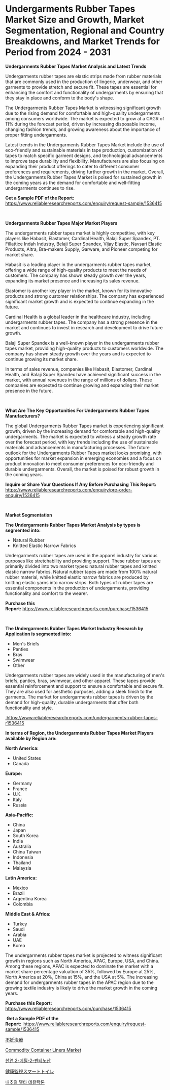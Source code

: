 <p><h1>Undergarments Rubber Tapes Market Size and Growth, Market Segmentation, Regional and Country Breakdowns, and Market Trends for Period from 2024 -  2031</h1></p><p><strong>Undergarments Rubber Tapes Market Analysis and Latest Trends</strong></p>
<p><p>Undergarments rubber tapes are elastic strips made from rubber materials that are commonly used in the production of lingerie, underwear, and other garments to provide stretch and secure fit. These tapes are essential for enhancing the comfort and functionality of undergarments by ensuring that they stay in place and conform to the body's shape.</p><p>The Undergarments Rubber Tapes Market is witnessing significant growth due to the rising demand for comfortable and high-quality undergarments among consumers worldwide. The market is expected to grow at a CAGR of 11% during the forecast period, driven by increasing disposable income, changing fashion trends, and growing awareness about the importance of proper fitting undergarments.</p><p>Latest trends in the Undergarments Rubber Tapes Market include the use of eco-friendly and sustainable materials in tape production, customization of tapes to match specific garment designs, and technological advancements to improve tape durability and flexibility. Manufacturers are also focusing on expanding their product offerings to cater to different consumer preferences and requirements, driving further growth in the market. Overall, the Undergarments Rubber Tapes Market is poised for sustained growth in the coming years as the demand for comfortable and well-fitting undergarments continues to rise.</p></p>
<p><strong>Get a Sample PDF of the Report:&nbsp;</strong> <a href="https://www.reliableresearchreports.com/enquiry/request-sample/1536415">https://www.reliableresearchreports.com/enquiry/request-sample/1536415</a></p>
<p>&nbsp;</p>
<p><strong>Undergarments Rubber Tapes Major Market Players</strong></p>
<p><p>The undergarments rubber tapes market is highly competitive, with key players like Habasit, Elastomer, Cardinal Health, Balaji Super Spandex, PT. Fillattice Indah Industry, Belaji Super Spandex, Vijay Elastic, Navsari Elastic Products, Altra, Bra-makers Supply, Garware, and Pioneer competing for market share.</p><p>Habasit is a leading player in the undergarments rubber tapes market, offering a wide range of high-quality products to meet the needs of customers. The company has shown steady growth over the years, expanding its market presence and increasing its sales revenue.</p><p>Elastomer is another key player in the market, known for its innovative products and strong customer relationships. The company has experienced significant market growth and is expected to continue expanding in the future.</p><p>Cardinal Health is a global leader in the healthcare industry, including undergarments rubber tapes. The company has a strong presence in the market and continues to invest in research and development to drive future growth.</p><p>Balaji Super Spandex is a well-known player in the undergarments rubber tapes market, providing high-quality products to customers worldwide. The company has shown steady growth over the years and is expected to continue growing its market share.</p><p>In terms of sales revenue, companies like Habasit, Elastomer, Cardinal Health, and Balaji Super Spandex have achieved significant success in the market, with annual revenues in the range of millions of dollars. These companies are expected to continue growing and expanding their market presence in the future.</p></p>
<p>&nbsp;</p>
<p><strong>What Are The Key Opportunities For Undergarments Rubber Tapes Manufacturers?</strong></p>
<p><p>The global Undergarments Rubber Tapes market is experiencing significant growth, driven by the increasing demand for comfortable and high-quality undergarments. The market is expected to witness a steady growth rate over the forecast period, with key trends including the use of sustainable materials and advancements in manufacturing processes. The future outlook for the Undergarments Rubber Tapes market looks promising, with opportunities for market expansion in emerging economies and a focus on product innovation to meet consumer preferences for eco-friendly and durable undergarments. Overall, the market is poised for robust growth in the coming years.</p></p>
<p><strong>Inquire or Share Your Questions If Any Before Purchasing This Report:</strong> <a href="https://www.reliableresearchreports.com/enquiry/pre-order-enquiry/1536415">https://www.reliableresearchreports.com/enquiry/pre-order-enquiry/1536415</a></p>
<p>&nbsp;</p>
<p><strong>Market Segmentation</strong></p>
<p><strong>The Undergarments Rubber Tapes Market Analysis by types is segmented into:</strong></p>
<p><ul><li>Natural Rubber</li><li>Knitted Elastic Narrow Fabrics</li></ul></p>
<p><p>Undergarments rubber tapes are used in the apparel industry for various purposes like stretchability and providing support. These rubber tapes are primarily divided into two market types: natural rubber tapes and knitted elastic narrow fabrics. Natural rubber tapes are made from 100% natural rubber material, while knitted elastic narrow fabrics are produced by knitting elastic yarns into narrow strips. Both types of rubber tapes are essential components in the production of undergarments, providing functionality and comfort to the wearer.</p></p>
<p><strong>Purchase this Report:&nbsp;</strong><a href="https://www.reliableresearchreports.com/purchase/1536415">https://www.reliableresearchreports.com/purchase/1536415</a></p>
<p>&nbsp;</p>
<p><strong>The Undergarments Rubber Tapes Market Industry Research by Application is segmented into:</strong></p>
<p><ul><li>Men's Briefs</li><li>Panties</li><li>Bras</li><li>Swimwear</li><li>Other</li></ul></p>
<p><p>Undergarments rubber tapes are widely used in the manufacturing of men's briefs, panties, bras, swimwear, and other apparel. These tapes provide essential reinforcement and support to ensure a comfortable and secure fit. They are also used for aesthetic purposes, adding a sleek finish to the garments. The market for undergarments rubber tapes is driven by the demand for high-quality, durable undergarments that offer both functionality and style.</p></p>
<p><a href="https://www.reliableresearchreports.com/undergarments-rubber-tapes-r1536415">&nbsp;https://www.reliableresearchreports.com/undergarments-rubber-tapes-r1536415</a></p>
<p><strong>In terms of Region, the Undergarments Rubber Tapes Market Players available by Region are:</strong></p>
<p>
    <p> <strong> North America: </strong>
        <ul>
            <li>United States</li>
            <li>Canada</li>
        </ul>
        </p> 
    <p> <strong> Europe: </strong>
        <ul>
            <li>Germany</li>
            <li>France</li>
            <li>U.K.</li>
            <li>Italy</li>
            <li>Russia</li>
        </ul>
        </p> 
    <p> <strong> Asia-Pacific: </strong>
        <ul>
            <li>China</li>
            <li>Japan</li>
            <li>South Korea</li>
            <li>India</li>
            <li>Australia</li>
            <li>China Taiwan</li>
            <li>Indonesia</li>
            <li>Thailand</li>
            <li>Malaysia</li>
        </ul>
        </p> 
    <p> <strong> Latin America: </strong>
        <ul>
            <li>Mexico</li>
            <li>Brazil</li>
            <li>Argentina Korea</li>
            <li>Colombia</li>
        </ul>
        </p> 
    <p> <strong> Middle East & Africa: </strong>
        <ul>
            <li>Turkey</li>
            <li>Saudi</li>
            <li>Arabia</li>
            <li>UAE</li>
            <li>Korea</li>
        </ul>
    </p>
    </p>
<p><p>The undergarments rubber tapes market is projected to witness significant growth in regions such as North America, APAC, Europe, USA, and China. Among these regions, APAC is expected to dominate the market with a market share percentage valuation of 35%, followed by Europe at 25%, North America at 20%, China at 15%, and the USA at 5%. The increasing demand for undergarments rubber tapes in the APAC region due to the growing textile industry is likely to drive the market growth in the coming years.</p></p>
<p><strong>Purchase this Report: </strong><a href="https://www.reliableresearchreports.com/purchase/1536415">https://www.reliableresearchreports.com/purchase/1536415</a></p>
<p>&nbsp;<strong>Get a Sample PDF of the Report:&nbsp;&nbsp;</strong><a href="https://www.reliableresearchreports.com/enquiry/request-sample/1536415">https://www.reliableresearchreports.com/enquiry/request-sample/1536415</a></p>
<p><strong></strong></p>
<p><p><a href="https://github.com/DwightHuels1/Market-Research-Report-List-1/blob/main/1682926136840.md">不妊治療</a></p><p><a href="https://github.com/Hazelklievgspy6vdcsmu106w/Market-Research-Report-List-3/blob/main/commodity-container-liners-market.md">Commodity Container Liners Market</a></p><p><a href="https://github.com/bvubpqd5241630/Market-Research-Report-List-2/blob/main/9563318142361.md">천연 2-메틸-2-펜테노산</a></p><p><a href="https://github.com/tanyaali3/Market-Research-Report-List-1/blob/main/9494022136839.md">健康監視スマートトイレ</a></p><p><a href="https://github.com/ThomasElmes2022/Market-Research-Report-List-1/blob/main/5171935142360.md">내추럴 델타 데칼락톤</a></p></p>